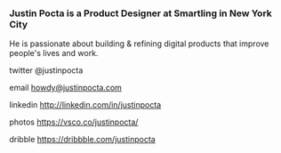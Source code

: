 
### Justin Pocta is a Product Designer at Smartling in New York City

He is passionate about building & refining digital products that improve people's lives and work.

twitter @justinpocta

email howdy@justinpocta.com

linkedin http://linkedin.com/in/justinpocta

photos https://vsco.co/justinpocta/

dribble https://dribbble.com/justinpocta
